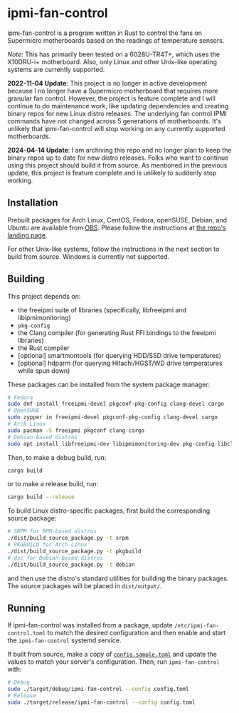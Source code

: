 ipmi-fan-control
================

ipmi-fan-control is a program written in Rust to control the fans on Supermicro motherboards based on the readings of temperature sensors.

_Note_: This has primarily been tested on a 6028U-TR4T+, which uses the X10DRU-i+ motherboard. Also, only Linux and other Unix-like operating systems are currently supported.

**2022-11-04 Update**: This project is no longer in active development because I no longer have a Supermicro motherboard that requires more granular fan control. However, the project is feature complete and I will continue to do maintenance work, like updating dependencies and creating binary repos for new Linux distro releases. The underlying fan control IPMI commands have not changed across 5 generations of motherboards. It's unlikely that ipmi-fan-control will stop working on any currently supported motherboards.

**2024-04-14 Update**: I am archiving this repo and no longer plan to keep the binary repos up to date for new distro releases. Folks who want to continue using this project should build it from source. As mentioned in the previous update, this project is feature complete and is unlikely to suddenly stop working.

Installation
------------

Prebuilt packages for Arch Linux, CentOS, Fedora, openSUSE, Debian, and Ubuntu are available from [OBS](https://build.opensuse.org/package/show/home:chenxiaolong:ipmi-fan-control/ipmi-fan-control). Please follow the instructions at [the repo's landing page](https://software.opensuse.org//download.html?project=home%3Achenxiaolong%3Aipmi-fan-control&package=ipmi-fan-control).

For other Unix-like systems, follow the instructions in the next section to build from source. Windows is currently not supported.

Building
--------

This project depends on:

* the freeipmi suite of libraries (specifically, libfreeipmi and libipmimonitoring)
* `pkg-config`
* the Clang compiler (for generating Rust FFI bindings to the freeipmi libraries)
* the Rust compiler
* [optional] smartmontools (for querying HDD/SSD drive temperatures)
* [optional] hdparm (for querying Hitachi/HGST/WD drive temperatures while spun down)

These packages can be installed from the system package manager:

```sh
# Fedora
sudo dnf install freeipmi-devel pkgconf-pkg-config clang-devel cargo
# OpenSUSE
sudo zypper in freeipmi-devel pkgconf-pkg-config clang-devel cargo
# Arch Linux
sudo pacman -S freeipmi pkgconf clang cargo
# Debian-based distros
sudo apt install libfreeipmi-dev libipmimonitoring-dev pkg-config libclang-dev cargo
```

Then, to make a debug build, run:

```sh
cargo build
```

or to make a release build, run:

```sh
cargo build --release
```

To build Linux distro-specific packages, first build the corresponding source package:

```sh
# SRPM for RPM-based distros
./dist/build_source_package.py -t srpm
# PKGBUILD for Arch Linux
./dist/build_source_package.py -t pkgbuild
# dsc for Debian-based distros
./dist/build_source_package.py -t debian
```

and then use the distro's standard utilities for building the binary packages. The source packages will be placed in `dist/output/`.

Running
-------

If ipmi-fan-control was installed from a package, update `/etc/ipmi-fan-control.toml` to match the desired configuration and then enable and start the `ipmi-fan-control` systemd service.

If built from source, make a copy of [`config.sample.toml`](config.sample.toml) and update the values to match your server's configuration. Then, run `ipmi-fan-control` with:

```sh
# Debug
sudo ./target/debug/ipmi-fan-control --config config.toml
# Release
sudo ./target/release/ipmi-fan-control --config config.toml
```
